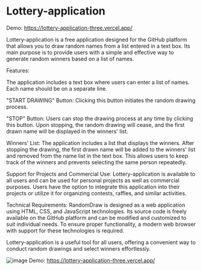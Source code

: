 # Lottery-application
Demo: https://lottery-application-three.vercel.app/

Lottery-application is a free application designed for the GitHub platform that allows you to draw random names from a list entered in a text box. Its main purpose is to provide users with a simple and effective way to generate random winners based on a list of names.

Features:

The application includes a text box where users can enter a list of names. Each name should be on a separate line.

"START DRAWING" Button: Clicking this button initiates the random drawing process.

"STOP" Button: Users can stop the drawing process at any time by clicking this button. Upon stopping, the random drawing will cease, and the first drawn name will be displayed in the winners' list.

Winners' List: The application includes a list that displays the winners. After stopping the drawing, the first drawn name will be added to the winners' list and removed from the name list in the text box. This allows users to keep track of the winners and prevents selecting the same person repeatedly.

Support for Projects and Commercial Use: Lottery-application is available to all users and can be used for personal projects as well as commercial purposes. Users have the option to integrate this application into their projects or utilize it for organizing contests, raffles, and similar activities.

Technical Requirements:
RandomDraw is designed as a web application using HTML, CSS, and JavaScript technologies. Its source code is freely available on the GitHub platform and can be modified and customized to suit individual needs. To ensure proper functionality, a modern web browser with support for these technologies is required.

Lottery-application is a useful tool for all users, offering a convenient way to conduct random drawings and select winners effortlessly.

![image](https://github.com/StefanLengyel/Lottery-application/assets/16822746/4088c232-4be8-48d5-a42a-4d79034b4ad2)
Demo: https://lottery-application-three.vercel.app/
